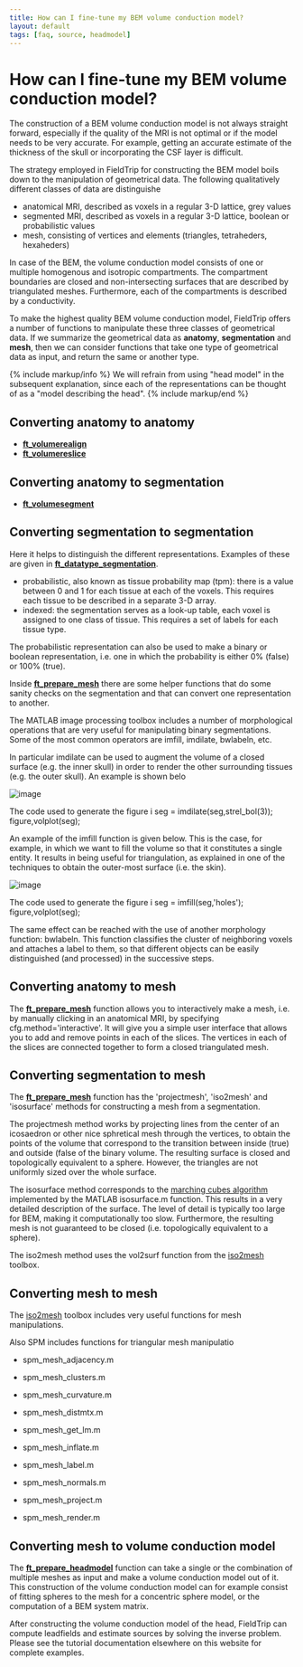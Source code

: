 ```yaml
---
title: How can I fine-tune my BEM volume conduction model?
layout: default
tags: [faq, source, headmodel]
---
```


# How can I fine-tune my BEM volume conduction model?

The construction of a BEM volume conduction model is not always straight forward, especially if the quality of the MRI is not optimal or if the model needs to be very accurate. For example, getting an accurate estimate of the thickness of the skull or incorporating the CSF layer is difficult.

The strategy employed in FieldTrip for constructing the BEM model boils down to the manipulation of geometrical data. The following qualitatively different classes of data are distinguishe

*  anatomical MRI, described as voxels in a regular 3-D lattice, grey values
*  segmented MRI, described as voxels in a regular 3-D lattice, boolean or probabilistic values
*  mesh, consisting of vertices and elements (triangles, tetraheders, hexaheders)

In case of the BEM, the volume conduction model consists of one or multiple homogenous and isotropic compartments. The compartment boundaries are closed and non-intersecting surfaces that are described by triangulated meshes. Furthermore, each of the compartments is described by a conductivity.

To make the highest quality BEM volume conduction model, FieldTrip offers a number of functions to manipulate these three classes of geometrical data. If we summarize the geometrical data as **anatomy**, **segmentation** and **mesh**, then we can consider functions that take one type of geometrical data as input, and return the same or another type.

{% include markup/info %}
We will refrain from using "head model" in the subsequent explanation, since each of the representations can be thought of as a "model describing the head".
{% include markup/end %}

##  Converting anatomy to anatomy

*  **[ft_volumerealign](/reference/ft_volumerealign)**
*  **[ft_volumereslice](/reference/ft_volumereslice)**

##  Converting anatomy to segmentation

*  **[ft_volumesegment](/reference/ft_volumesegment)**

##  Converting segmentation to segmentation

Here it helps to distinguish the different representations. Examples of these are given in **[ft_datatype_segmentation](/reference/ft_datatype_segmentation)**.

*  probabilistic, also known as tissue probability map (tpm): there is a value between 0 and 1 for each tissue at each of the voxels. This requires each tissue to be described in a separate 3-D array.
*  indexed: the segmentation serves as a look-up table, each voxel is assigned to one class of tissue. This requires a set of labels for each tissue type.

The probabilistic representation can also be used to make a binary or boolean representation, i.e. one in which the probability is either 0% (false) or 100% (true).

Inside **[ft_prepare_mesh](/reference/ft_prepare_mesh)** there are some helper functions that do some sanity checks on the segmentation and that can convert one representation to another.

The MATLAB image processing toolbox includes a number of morphological operations that are very useful for manipulating binary segmentations. Some of the most common operators are imfill, imdilate, bwlabeln, etc.

In particular imdilate can be used to augment the volume of a closed surface (e.g. the inner skull) in order to render the other surrounding tissues (e.g. the outer skull). An example is shown belo

![image](/static/img/faq/wiki12.png@300)

The code used to generate the figure i
    seg = imdilate(seg,strel_bol(3));
    figure,volplot(seg);

An example of the imfill function is given below. This is the case, for example, in which we want to fill the volume so that it constitutes a single entity. It results in being useful for triangulation, as explained in one of the techniques to obtain the outer-most surface (i.e. the skin).

![image](/static/img/faq/wiki34.png@300)

The code used to generate the figure i
    seg = imfill(seg,'holes');
    figure,volplot(seg);

The same effect can be reached with the use of another morphology function: bwlabeln. This function classifies the cluster of neighboring voxels and attaches a label to them, so that different objects can be easily distinguished (and processed) in the successive steps.

##  Converting anatomy to mesh

The **[ft_prepare_mesh](/reference/ft_prepare_mesh)** function allows you to interactively make a mesh, i.e. by manually clicking in an anatomical MRI, by specifying cfg.method='interactive'. It will give you a simple user interface that allows you to add and remove points in each of the slices. The vertices in each of the slices are connected together to form a closed triangulated mesh.

##  Converting segmentation to mesh

The **[ft_prepare_mesh](/reference/ft_prepare_mesh)** function has the 'projectmesh', 'iso2mesh' and 'isosurface' methods for constructing a mesh from a segmentation.

The projectmesh method works by projecting lines from the center of an icosaedron or other nice sphretical mesh through the vertices, to obtain the points of the volume that correspond to the transition between inside (true) and outside (false of the binary volume. The resulting surface is closed and topologically equivalent to a sphere. However, the triangles are not uniformly sized over the whole surface.

The isosurface method corresponds to the [marching cubes algorithm](http://en.wikipedia.org/wiki/Marching_cubes) implemented by the MATLAB isosurface.m function. This results in a very detailed description of the surface. The level of detail is typically too large for BEM, making it computationally too slow. Furthermore, the resulting mesh is not guaranteed to be closed (i.e. topologically equivalent to a sphere).  

The iso2mesh method uses the vol2surf function from the [iso2mesh](http://iso2mesh.sourceforge.net) toolbox.

##  Converting mesh to mesh

The [iso2mesh](http://iso2mesh.sourceforge.net) toolbox includes very useful functions for mesh manipulations.

Also SPM includes functions for triangular mesh manipulatio

*  spm_mesh_adjacency.m

*  spm_mesh_clusters.m

*  spm_mesh_curvature.m

*  spm_mesh_distmtx.m

*  spm_mesh_get_lm.m

*  spm_mesh_inflate.m

*  spm_mesh_label.m

*  spm_mesh_normals.m

*  spm_mesh_project.m

*  spm_mesh_render.m

##  Converting mesh to volume conduction model

The **[ft_prepare_headmodel](/reference/ft_prepare_headmodel)** function can take a single or the combination of multiple meshes as input and make a volume conduction model out of it. This construction of the volume conduction model can for example consist of fitting spheres to the mesh for a concentric sphere model, or the computation of a BEM system matrix.

After constructing the volume conduction model of the head, FieldTrip can compute leadfields and estimate sources by solving the inverse problem. Please see the tutorial documentation elsewhere on this website for complete examples.
